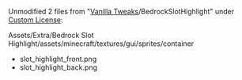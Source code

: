 Unmodified 2 files from "[Vanilla Tweaks](https://vanillatweaks.net/)/BedrockSlotHighlight" under [Custom License](https://vanillatweaks.net/terms/):

Assets/Extra/Bedrock Slot Highlight/assets/minecraft/textures/gui/sprites/container

- slot_highlight_front.png
- slot_highlight_back.png